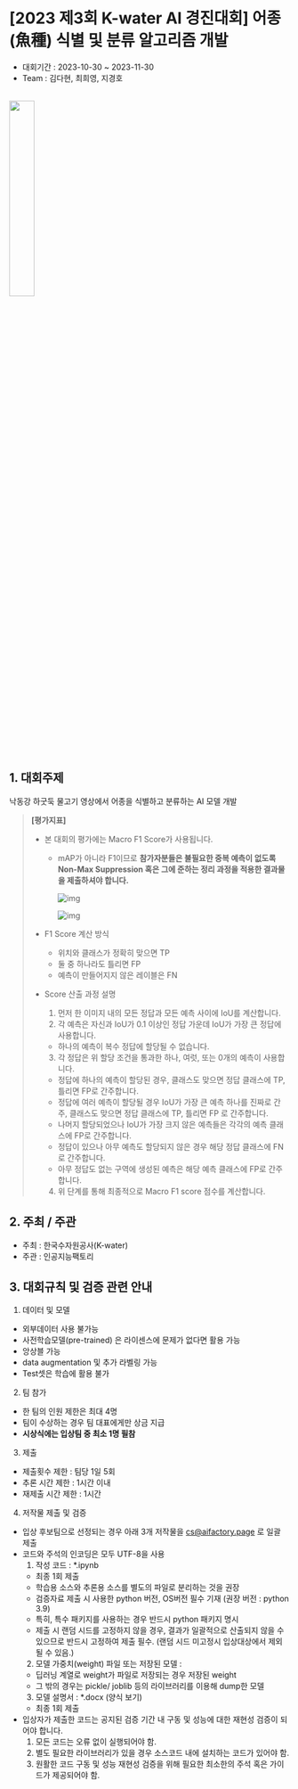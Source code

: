 # [2023 제3회 K-water AI 경진대회] 어종(魚種) 식별 및 분류 알고리즘 개발
- 대회기간 : 2023-10-30 ~ 2023-11-30
- Team : 김다현, 최희영, 지경호
<br/>
<img src="https://github.com/MrSteveChoi/AI_projects/assets/132117793/4c3dee4d-aae9-41fb-8ac0-3a45a16ff8a6" width=30% height=30%>
<br/>

## 1. 대회주제 <br/>
낙동강 하굿둑 물고기 영상에서 어종을 식별하고 분류하는 AI 모델 개발

>  **[평가지표]**
>
> - 본 대회의 평가에는 Macro F1 Score가 사용됩니다.
>
>   - mAP가 아니라 F1이므로 **참가자분들은 불필요한 중복 예측이 없도록 Non-Max Suppression 혹은 그에 준하는 정리 과정을 적용한 결과물을 제출하셔야 합니다.**
>
>     ![img](https://cdn.aifactory.space/images/20231027123529_YWQd.png)
>
>     ![img](https://cdn.aifactory.space/images/20231027123529_oBTw.png)
>
> - F1 Score 계산 방식
>
>   - 위치와 클래스가 정확히 맞으면 TP
>   - 둘 중 하나라도 틀리면 FP
>   - 예측이 만들어지지 않은 레이블은 FN
>
> - Score 산출 과정 설명
>
>   1. 먼저 한 이미지 내의 모든 정답과 모든 예측 사이에 IoU를 계산합니다. <br/>
>   2. 각 예측은 자신과 IoU가 0.1 이상인 정답 가운데 IoU가 가장 큰 정답에 사용합니다.
>     - 하나의 예측이 복수 정답에 할당될 수 없습니다.
>   3. 각 정답은 위 할당 조건을 통과한 하나, 여럿, 또는 0개의 예측이 사용합니다. <br/>
>     - 정답에 하나의 예측이 할당된 경우, 클래스도 맞으면 정답 클래스에 TP, 틀리면 FP로 간주합니다. <br/>
>     - 정답에 여러 예측이 할당될 경우 IoU가 가장 큰 예측 하나를 진짜로 간주, 클래스도 맞으면 정답 클래스에 TP, 틀리면 FP 로 간주합니다. <br/>
>      - 나머지 할당되었으나 IoU가 가장 크지 않은 예측들은 각각의 예측 클래스에 FP로 간주합니다. <br/>
>     - 정답이 있으나 아무 예측도 할당되지 않은 경우 해당 정답 클래스에 FN로 간주합니다. <br/>
>     - 아무 정답도 없는 구역에 생성된 예측은 해당 예측 클래스에 FP로 간주합니다. <br/>
>   4. 위 단계를 통해 최종적으로 Macro F1 score 점수를 계산합니다.

## 2. 주최 / 주관
- 주최 : 한국수자원공사(K-water)
- 주관 : 인공지능팩토리

## 3. 대회규칙 및 검증 관련 안내
1. 데이터 및 모델
- 외부데이터 사용 불가능
- 사전학습모델(pre-trained) 은 라이센스에 문제가 없다면 활용 가능
- 앙상블 가능
- data augmentation 및 추가 라벨링 가능
- Test셋은 학습에 활용 불가
2. 팀 참가
- 한 팀의 인원 제한은 최대 4명
- 팀이 수상하는 경우 팀 대표에게만 상금 지급
- **시상식에는 입상팀 중 최소 1명 필참**
3. 제출
- 제출횟수 제한 : 팀당 1일 5회
- 추론 시간 제한 : 1시간 이내
- 재제출 시간 제한 : 1시간
4. 저작물 제출 및 검증
- 입상 후보팀으로 선정되는 경우 아래 3개 저작물을 cs@aifactory.page 로 일괄 제출 
- 코드와 주석의 인코딩은 모두 UTF-8을 사용
    1. 작성 코드 : *.ipynb
     - 최종 1회 제출
     - 학습용 소스와 추론용 소스를 별도의 파일로 분리하는 것을 권장
     - 검증자료 제출 시 사용한 python 버전, OS버전 필수 기재 (권장 버전 : python 3.9)
     - 특히, 특수 패키지를 사용하는 경우 반드시 python 패키지 명시
     - 제출 시 랜덤 시드를 고정하지 않을 경우, 결과가 일괄적으로 산출되지 않을 수 있으므로 반드시 고정하여 제출 필수. (랜덤 시드 미고정시 입상대상에서 제외될 수 있음.)
    2. 모델 가중치(weight) 파일 또는 저장된 모델 : 
     - 딥러닝 계열로 weight가 파일로 저장되는 경우 저장된 weight
     - 그 밖의 경우는 pickle/ joblib 등의 라이브러리를 이용해 dump한 모델
    3. 모델 설명서 : *.docx (양식 보기)
     - 최종 1회 제출
- 입상자가 제출한 코드는 공지된 검증 기간 내 구동 및 성능에 대한 재현성 검증이 되어야 합니다.
    1. 모든 코드는 오류 없이 실행되어야 함.
    2. 별도 필요한 라이브러리가 있을 경우 소스코드 내에 설치하는 코드가 있어야 함.
    3. 원활한 코드 구동 및 성능 재현성 검증을 위해 필요한 최소한의 주석 혹은 가이드가 제공되어야 함.